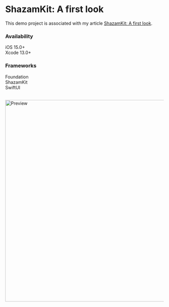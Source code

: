 # ShazamKit: A first look

This demo project is associated with my article [ShazamKit: A first look](https://yaacoub.github.io/articles/swift/shazamkit-a-first-look/).

### Availability

iOS 15.0+
<br>
Xcode 13.0+

### Frameworks

Foundation
<br>
ShazamKit
<br>
SwiftUI

<br>

<img src="https://user-images.githubusercontent.com/34966652/140640986-a54461da-7a9c-4c09-b57e-9d3f6c39a5a3.jpeg" height="640" alt="Preview"/>
